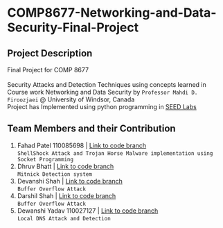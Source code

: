 # COMP8677-Networking-and-Data-Security-Final-Project

## Project Description
Final Project for COMP 8677 <br/><br/>
Security Attacks and Detection Techniques using concepts learned in Course work Networking and Data Security by ```Professor Mahdi D. Firoozjaei``` @ University of Windsor, Canada <br/>
Project has Implemented using python programming in [SEED Labs](https://seedsecuritylabs.org/) </br>

## Team Members and their Contribution

1. Fahad Patel 110085698 | [Link to code branch](https://github.com/Fahadjr/COMP8677-Networking-and-Data-Security-Final-Project/tree/ShellShock_and_Trojan_Horse_Attack) <br/>
```ShellShock Attack and Trojan Horse Malware implementation using Socket Programming```
2. Dhruv Bhatt | [Link to code branch](https://github.com/Fahadjr/COMP8677-Networking-and-Data-Security-Final-Project/tree/Mitnick_Detection)
<br/> ```Mitnick Detection system```
3. Devanshi Shah |  [Link to code branch](https://github.com/Fahadjr/COMP8677-Networking-and-Data-Security-Final-Project/tree/Buffer_Overflow_Attack) <br/> ```Buffer Overflow Attack```
4. Darshil Shah | [Link to code branch](https://github.com/Fahadjr/COMP8677-Networking-and-Data-Security-Final-Project/tree/Buffer_Overflow_Attack)  <br/> ```Buffer Overflow Attack```
5. Dewanshi Yadav 110027127 | [Link to code branch](https://github.com/Fahadjr/COMP8677-Networking-and-Data-Security-Final-Project/tree/Local_DNS_Attack_And_Detection) <br/> ```Local DNS Attack and Detection```
